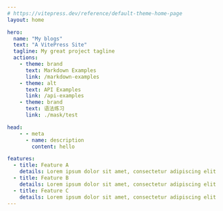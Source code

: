 ```yaml
---
# https://vitepress.dev/reference/default-theme-home-page
layout: home

hero:
  name: "My blogs"
  text: "A VitePress Site"
  tagline: My great project tagline
  actions:
    - theme: brand
      text: Markdown Examples
      link: /markdown-examples
    - theme: alt
      text: API Examples
      link: /api-examples
    - theme: brand
      text: 语法练习
      link: ./mask/test

head:
    - - meta
      - name: description
        content: hello

features:
  - title: Feature A
    details: Lorem ipsum dolor sit amet, consectetur adipiscing elit
  - title: Feature B
    details: Lorem ipsum dolor sit amet, consectetur adipiscing elit
  - title: Feature C
    details: Lorem ipsum dolor sit amet, consectetur adipiscing elit
---
```


